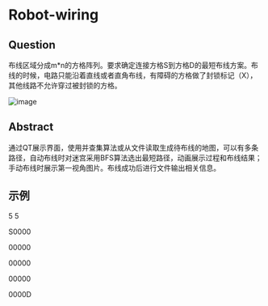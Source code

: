 # Robot-wiring
## Question
布线区域分成m*n的方格阵列。要求确定连接方格S到方格D的最短布线方案。布线的时候，电路只能沿着直线或者直角布线，有障碍的方格做了封锁标记（X），其他线路不允许穿过被封锁的方格。

![image](https://raw.githubusercontent.com/XLN-nwafu/Robot-wiring/main/img/line.jpg)

## Abstract
通过QT展示界面，使用并查集算法或从文件读取生成待布线的地图，可以有多条路径，自动布线时对迷宫采用BFS算法选出最短路径，动画展示过程和布线结果；手动布线时展示第一视角图片。布线成功后进行文件输出相关信息。

## 示例 ##
5 5

S0000

00000

00000

00000

0000D

